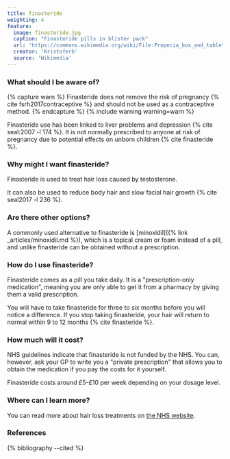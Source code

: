 ```yaml
---
title: finasteride
weighting: 4
feature:
  image: finasteride.jpg
  caption: "Finasteride pills in blister pack"
  url: 'https://commons.wikimedia.org/wiki/File:Propecia_box_and_tablet.jpg'
  creator: 'Kristoferb'
  source: 'Wikimedia'
---
```


### What should I be aware of?

{% capture warn %}
Finasteride does not remove the risk of pregnancy {% cite fsrh2017contraceptive %} and should not be used as a contraceptive method.
{% endcapture %}
{% include warning warning=warn %}

Finasteride use has been linked to liver problems and depression {% cite seal:2007 -l 174 %}. It is not normally prescribed to anyone at risk of pregnancy due to potential effects on unborn children {% cite finasteride %}.

### Why might I want finasteride?

Finasteride is used to treat hair loss caused by testosterone. 

It can also be used to reduce body hair and slow facial hair growth {% cite seal2017 -l 236 %}.

### Are there other options?

A commonly used alternative to finasteride is [minoxidil]({% link _articles/minoxidil.md %}), which is a topical cream or foam instead of a pill, and unlike finasteride can be obtained without a prescription.

### How do I use finasteride?

Finasteride comes as a pill you take daily. It is a "prescription-only medication", meaning you are only able to get it from a pharmacy by giving them a valid prescription. 

You will have to take finasteride for three to six months before you will notice a difference. If you stop taking finasteride, your hair will return to normal within 9 to 12 months {% cite finasteride %}.

### How much will it cost?

NHS guidelines indicate that finasteride is not funded by the NHS. You can, however, ask your GP to write you a "private prescription" that allows you to obtain the medication if you pay the costs for it yourself.

Finasteride costs around £5-£10 per week depending on your dosage level.

### Where can I learn more?

You can read more about hair loss treatments on [the NHS website](https://www.nhs.uk/Conditions/Hair-loss/Pages/Treatment.aspx).

### References

{% bibliography --cited %}
